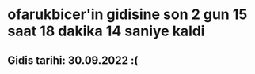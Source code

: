 # ofarukbicer'in gidisine son 2 gun 15 saat 18 dakika 14 saniye kaldi

## Gidis tarihi: 30.09.2022 :(